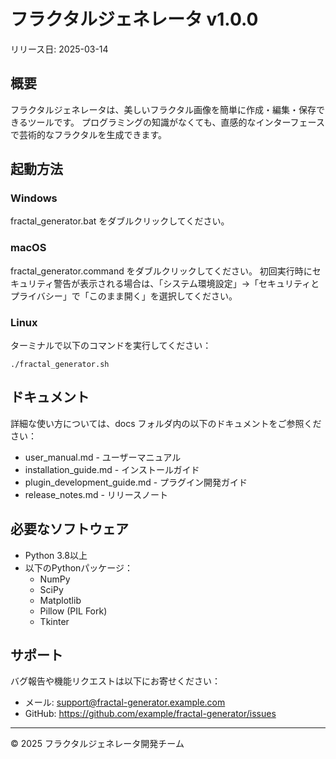 # フラクタルジェネレータ v1.0.0

リリース日: 2025-03-14

## 概要

フラクタルジェネレータは、美しいフラクタル画像を簡単に作成・編集・保存できるツールです。
プログラミングの知識がなくても、直感的なインターフェースで芸術的なフラクタルを生成できます。

## 起動方法

### Windows
fractal_generator.bat をダブルクリックしてください。

### macOS
fractal_generator.command をダブルクリックしてください。
初回実行時にセキュリティ警告が表示される場合は、「システム環境設定」→「セキュリティとプライバシー」で「このまま開く」を選択してください。

### Linux
ターミナルで以下のコマンドを実行してください：
```
./fractal_generator.sh
```

## ドキュメント

詳細な使い方については、docs フォルダ内の以下のドキュメントをご参照ください：

- user_manual.md - ユーザーマニュアル
- installation_guide.md - インストールガイド
- plugin_development_guide.md - プラグイン開発ガイド
- release_notes.md - リリースノート

## 必要なソフトウェア

- Python 3.8以上
- 以下のPythonパッケージ：
  - NumPy
  - SciPy
  - Matplotlib
  - Pillow (PIL Fork)
  - Tkinter

## サポート

バグ報告や機能リクエストは以下にお寄せください：
- メール: support@fractal-generator.example.com
- GitHub: https://github.com/example/fractal-generator/issues

---

© 2025 フラクタルジェネレータ開発チーム
